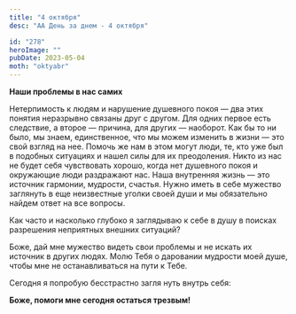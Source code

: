 ```yaml
---
title: "4 октября"
desc: "АА День за днем - 4 октября"

id: "278"
heroImage: ""
pubDate: 2023-05-04
moth: "oktyabr"
---
```


**Наши проблемы в нас самих**

Нетерпимость к людям и нарушение душевного покоя — два этих понятия неразрывно
связаны друг с другом. Для одних первое есть следствие, а второе — причина,
для других — наоборот. Как бы то ни было, мы знаем, единственное, что мы можем
изменить в жизни — это свой взгляд на нее. Помочь же нам в этом могут люди,
те, кто уже был в подобных ситуациях и нашел силы для их преодоления. Никто из
нас не будет себя чувствовать хорошо, когда нет душевного покоя и окружающие
люди раздражают нас. Наша внутренняя жизнь — это источник гармонии, мудрости,
счастья. Нужно иметь в себе мужество заглянуть в еще неизвестные уголки своей
души и мы обязательно найдем ответ на все вопросы.

Как часто и насколько глубоко я заглядываю к себе в душу в поисках разрешения
неприятных внешних ситуаций?

Боже, дай мне мужество видеть свои проблемы и не искать их источник в других
людях. Молю Тебя о даровании мудрости моей душе, чтобы мне не останавливаться
на пути к Тебе.

Сегодня я попробую бесстрастно загля нуть внутрь себя:

**Боже, помоги мне сегодня остаться трезвым!**
